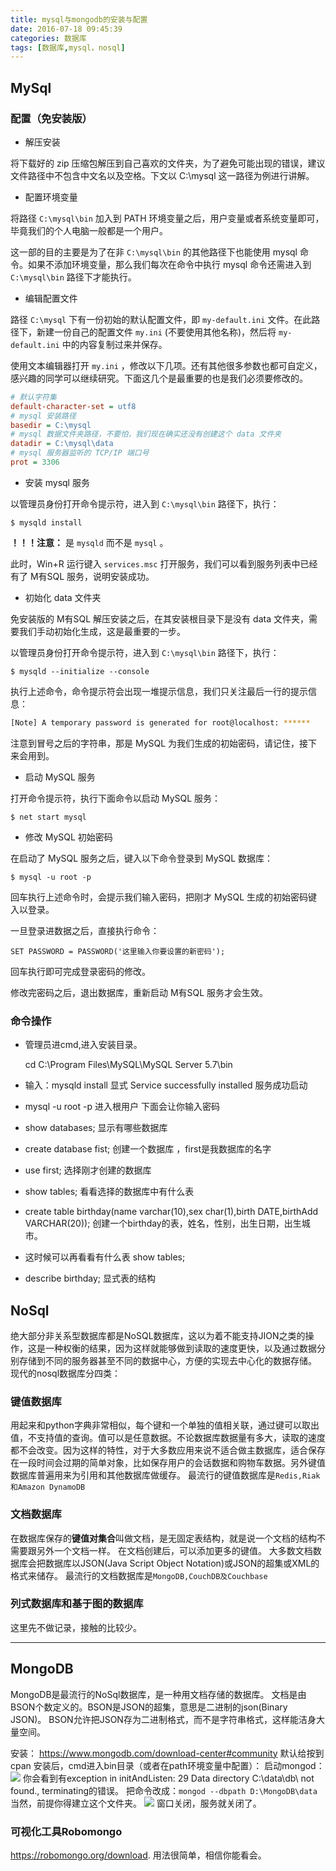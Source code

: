 ```yaml
---
title: mysql与mongodb的安装与配置
date: 2016-07-18 09:45:39
categories: 数据库
tags: [数据库,mysql，nosql]
---
```


## MySql

### 配置（免安装版）

- 解压安装

将下载好的 zip 压缩包解压到自己喜欢的文件夹，为了避免可能出现的错误，建议文件路径中不包含中文名以及空格。下文以 C:\mysql 这一路径为例进行讲解。

- 配置环境变量

将路径 `C:\mysql\bin`  加入到 PATH 环境变量之后，用户变量或者系统变量即可，毕竟我们的个人电脑一般都是一个用户。

这一部的目的主要是为了在非 `C:\mysql\bin` 的其他路径下也能使用 mysql 命令。如果不添加环境变量，那么我们每次在命令中执行 mysql 命令还需进入到 `C:\mysql\bin` 路径下才能执行。

- 编辑配置文件

路径 `C:\mysql` 下有一份初始的默认配置文件，即 `my-default.ini` 文件。在此路径下，新建一份自己的配置文件 `my.ini` (不要使用其他名称)，然后将 `my-default.ini` 中的内容复制过来并保存。

使用文本编辑器打开 `my.ini` ，修改以下几项。还有其他很多参数也都可自定义，感兴趣的同学可以继续研究。下面这几个是最重要的也是我们必须要修改的。

```ini
# 默认字符集
default-character-set = utf8
# mysql 安装路径
basedir = C:\mysql
# mysql 数据文件夹路径，不要怕，我们现在确实还没有创建这个 data 文件夹
datadir = C:\mysql\data
# mysql 服务器监听的 TCP/IP 端口号
prot = 3306
```

- 安装 mysql 服务

以管理员身份打开命令提示符，进入到 `C:\mysql\bin` 路径下，执行：

```shell
$ mysqld install
```

**！！！注意：** 是 `mysqld` 而不是 `mysql` 。

此时，Win+R 运行键入 `services.msc` 打开服务，我们可以看到服务列表中已经有了 M有SQL 服务，说明安装成功。

- 初始化 data 文件夹

免安装版的 M有SQL 解压安装之后，在其安装根目录下是没有 data 文件夹，需要我们手动初始化生成，这是最重要的一步。

以管理员身份打开命令提示符，进入到 `C:\mysql\bin` 路径下，执行：

```shell
$ mysqld --initialize --console
```

执行上述命令，命令提示符会出现一堆提示信息，我们只关注最后一行的提示信息：

```sh
[Note] A temporary password is generated for root@localhost: ******
```

注意到冒号之后的字符串，那是 MySQL 为我们生成的初始密码，请记住，接下来会用到。

- 启动 MySQL 服务

打开命令提示符，执行下面命令以启动 MySQL 服务：

```shell
$ net start mysql
```

- 修改 MySQL 初始密码

在启动了 MySQL 服务之后，键入以下命令登录到 MySQL 数据库：

```shell
$ mysql -u root -p
```

回车执行上述命令时，会提示我们输入密码，把刚才 MySQL 生成的初始密码键入以登录。

一旦登录进数据之后，直接执行命令：

```shell
SET PASSWORD = PASSWORD('这里输入你要设置的新密码');
```

回车执行即可完成登录密码的修改。

修改完密码之后，退出数据库，重新启动 M有SQL 服务才会生效。

### 命令操作

- 管理员进cmd,进入安装目录。

  cd C:\Program Files\MySQL\MySQL Server 5.7\bin

- 输入：mysqld install   显式 Service successfully installed 服务成功启动

- mysql -u root -p   进入根用户 下面会让你输入密码

- show databases;  显示有哪些数据库

- create database fist;  创建一个数据库 ，first是我数据库的名字

- use first;       选择刚才创建的数据库

- show tables;  看看选择的数据库中有什么表

- create table birthday(name varchar(10),sex char(1),birth DATE,birthAdd VARCHAR(20));   创建一个birthday的表，姓名，性别，出生日期，出生城市。

- 这时候可以再看看有什么表 show tables;

- describe birthday;  显式表的结构
  ​



## NoSql
绝大部分非关系型数据库都是NoSQL数据库，这以为着不能支持JION之类的操作，这是一种权衡的结果，因为这样就能够做到读取的速度更快，以及通过数据分别存储到不同的服务器甚至不同的数据中心，方便的实现去中心化的数据存储。
现代的nosql数据库分四类：

### 键值数据库
用起来和python字典非常相似，每个键和一个单独的值相关联，通过键可以取出值，不支持值的查询。值可以是任意数据。不论数据库数据量有多大，读取的速度都不会改变。因为这样的特性，对于大多数应用来说不适合做主数据库，适合保存在一段时间会过期的简单对象，比如保存用户的会话数据和购物车数据。另外键值数据库普遍用来为引用和其他数据库做缓存。
最流行的键值数据库是`Redis,Riak和Amazon DynamoDB`

### 文档数据库
在数据库保存的**键值对集合**叫做文档，是无固定表结构，就是说一个文档的结构不需要跟另外一个文档一样。
在文档创建后，可以添加更多的键值。
大多数文档数据库会把数据库以JSON(Java Script Object Notation)或JSON的超集或XML的格式来储存。
最流行的文档数据库是`MongoDB,CouchDB及Couchbase`

### 列式数据库和基于图的数据库
这里先不做记录，接触的比较少。

___

## MongoDB
MongoDB是最流行的NoSql数据库，是一种用文档存储的数据库。
文档是由BSON个数定义的。BSON是JSON的超集，意思是二进制的json(Binary JSON)。
BSON允许把JSON存为二进制格式，而不是字符串格式，这样能洁身大量空间。

安装：
https://www.mongodb.com/download-center#community
默认给按到cpan 
安装后，cmd进入bin目录（或者在path环境变量中配置）：
启动mongod：
![](http://7xs1eq.com1.z0.glb.clouddn.com/QQ%E5%9B%BE%E7%89%8720170108112334.png)
你会看到有exception in initAndListen: 29 Data directory C:\data\db\ not found., terminating的错误。
把命令改成：`mongod --dbpath D:\MongoDB\data`
当然，前提你得建立这个文件夹。
![](http://7xs1eq.com1.z0.glb.clouddn.com/QQ%E6%88%AA%E5%9B%BE20170111120031.png)
窗口关闭，服务就关闭了。

### 可视化工具Robomongo
https://robomongo.org/download.
用法很简单，相信你能看会。



















